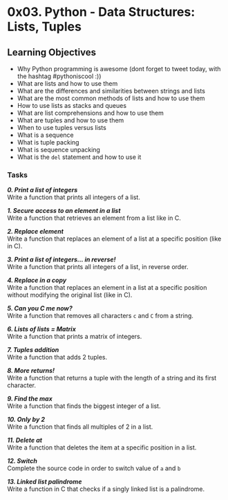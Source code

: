 # 0x03. Python - Data Structures: Lists, Tuples  

## Learning Objectives

- Why Python programming is awesome (dont forget to tweet today, with the hashtag #pythoniscool :))
- What are lists and how to use them
- What are the differences and similarities between strings and lists
- What are the most common methods of lists and how to use them
- How to use lists as stacks and queues
- What are list comprehensions and how to use them
- What are tuples and how to use them
- When to use tuples versus lists
- What is a sequence
- What is tuple packing
- What is sequence unpacking
- What is the `del` statement and how to use it

### Tasks

_**0. Print a list of integers**_  
Write a function that prints all integers of a list.  

_**1. Secure access to an element in a list**_  
Write a function that retrieves an element from a list like in C.  

_**2. Replace element**_  
Write a function that replaces an element of a list at a specific position (like in C).  

_**3. Print a list of integers... in reverse!**_  
Write a function that prints all integers of a list, in reverse order.  

_**4. Replace in a copy**_  
Write a function that replaces an element in a list at a specific position without modifying the original list (like in C).  

_**5. Can you C me now?**_  
Write a function that removes all characters `c` and `C` from a string.  

_**6. Lists of lists = Matrix**_  
Write a function that prints a matrix of integers.  

_**7. Tuples addition**_  
Write a function that adds 2 tuples.  

_**8. More returns!**_  
Write a function that returns a tuple with the length of a string and its first character.  

_**9. Find the max**_  
Write a function that finds the biggest integer of a list.  

_**10. Only by 2**_  
Write a function that finds all multiples of 2 in a list.  

_**11. Delete at**_  
Write a function that deletes the item at a specific position in a list.  

_**12. Switch**_  
Complete the source code in order to switch value of `a` and `b`  

_**13. Linked list palindrome**_  
Write a function in C that checks if a singly linked list is a palindrome.  
